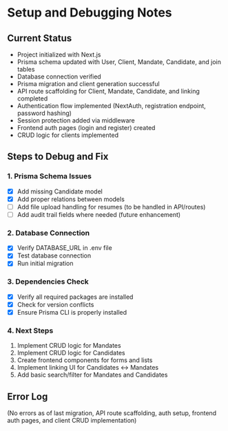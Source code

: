 # Setup and Debugging Notes

## Current Status

- Project initialized with Next.js
- Prisma schema updated with User, Client, Mandate, Candidate, and join tables
- Database connection verified
- Prisma migration and client generation successful
- API route scaffolding for Client, Mandate, Candidate, and linking completed
- Authentication flow implemented (NextAuth, registration endpoint, password hashing)
- Session protection added via middleware
- Frontend auth pages (login and register) created
- CRUD logic for clients implemented

## Steps to Debug and Fix

### 1. Prisma Schema Issues

- [x] Add missing Candidate model
- [x] Add proper relations between models
- [ ] Add file upload handling for resumes (to be handled in API/routes)
- [ ] Add audit trail fields where needed (future enhancement)

### 2. Database Connection

- [x] Verify DATABASE_URL in .env file
- [x] Test database connection
- [x] Run initial migration

### 3. Dependencies Check

- [x] Verify all required packages are installed
- [x] Check for version conflicts
- [x] Ensure Prisma CLI is properly installed

### 4. Next Steps

1. Implement CRUD logic for Mandates
2. Implement CRUD logic for Candidates
3. Create frontend components for forms and lists
4. Implement linking UI for Candidates <-> Mandates
5. Add basic search/filter for Mandates and Candidates

## Error Log

(No errors as of last migration, API route scaffolding, auth setup, frontend auth pages, and client CRUD implementation)

